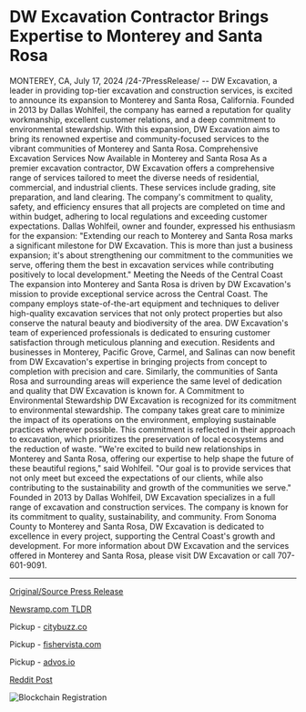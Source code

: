# DW Excavation Contractor Brings Expertise to Monterey and Santa Rosa

MONTEREY, CA, July 17, 2024 /24-7PressRelease/ -- DW Excavation, a leader in providing top-tier excavation and construction services, is excited to announce its expansion to Monterey and Santa Rosa, California. Founded in 2013 by Dallas Wohlfeil, the company has earned a reputation for quality workmanship, excellent customer relations, and a deep commitment to environmental stewardship. With this expansion, DW Excavation aims to bring its renowned expertise and community-focused services to the vibrant communities of Monterey and Santa Rosa.  Comprehensive Excavation Services Now Available in Monterey and Santa Rosa  As a premier excavation contractor, DW Excavation offers a comprehensive range of services tailored to meet the diverse needs of residential, commercial, and industrial clients. These services include grading, site preparation, and land clearing.   The company's commitment to quality, safety, and efficiency ensures that all projects are completed on time and within budget, adhering to local regulations and exceeding customer expectations.  Dallas Wohlfeil, owner and founder, expressed his enthusiasm for the expansion: "Extending our reach to Monterey and Santa Rosa marks a significant milestone for DW Excavation. This is more than just a business expansion; it's about strengthening our commitment to the communities we serve, offering them the best in excavation services while contributing positively to local development."  Meeting the Needs of the Central Coast  The expansion into Monterey and Santa Rosa is driven by DW Excavation's mission to provide exceptional service across the Central Coast. The company employs state-of-the-art equipment and techniques to deliver high-quality excavation services that not only protect properties but also conserve the natural beauty and biodiversity of the area.   DW Excavation's team of experienced professionals is dedicated to ensuring customer satisfaction through meticulous planning and execution.  Residents and businesses in Monterey, Pacific Grove, Carmel, and Salinas can now benefit from DW Excavation's expertise in bringing projects from concept to completion with precision and care. Similarly, the communities of Santa Rosa and surrounding areas will experience the same level of dedication and quality that DW Excavation is known for.  A Commitment to Environmental Stewardship  DW Excavation is recognized for its commitment to environmental stewardship. The company takes great care to minimize the impact of its operations on the environment, employing sustainable practices wherever possible. This commitment is reflected in their approach to excavation, which prioritizes the preservation of local ecosystems and the reduction of waste.  "We're excited to build new relationships in Monterey and Santa Rosa, offering our expertise to help shape the future of these beautiful regions," said Wohlfeil. "Our goal is to provide services that not only meet but exceed the expectations of our clients, while also contributing to the sustainability and growth of the communities we serve."  Founded in 2013 by Dallas Wohlfeil, DW Excavation specializes in a full range of excavation and construction services. The company is known for its commitment to quality, sustainability, and community. From Sonoma County to Monterey and Santa Rosa, DW Excavation is dedicated to excellence in every project, supporting the Central Coast's growth and development.  For more information about DW Excavation and the services offered in Monterey and Santa Rosa, please visit DW Excavation or call 707-601-9091. 

---

[Original/Source Press Release](https://www.24-7pressrelease.com/press-release/512549/dw-excavation-contractor-brings-expertise-to-monterey-and-santa-rosa)
                    

[Newsramp.com TLDR](https://newsramp.com/curated-news/dw-excavation-expands-services-to-monterey-and-santa-rosa-california/94886f9004acd2a04a9d9e49ded13430) 


Pickup - [citybuzz.co](https://citybuzz.co/2024/07/17/dw-excavation-expands-services-to-monterey-and-santa-rosa-california)

Pickup - [fishervista.com](https://fishervista.com/en/dw-excavation-expands-services-to-monterey-and-santa-rosa/20245012)

Pickup - [advos.io](https://advos.io/en/dw-excavation-expands-services-to-monterey-and-santa-rosa/20245012)
 



[Reddit Post](https://www.reddit.com/r/newsramp/comments/1e5bxpl/dw_excavation_expands_services_to_monterey_and/) 



![Blockchain Registration](https://cdn.newsramp.app/24-7PressRelease/qrcode/247/17/ellaDRFd.webp)
